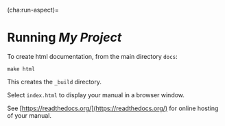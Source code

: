 (cha:run-aspect)=
# Running *My Project*


To create html documentation, from the main directory `docs`:
```
make html
```

This creates the `_build` directory.  

Select `index.html` to display your manual in a browser window.

See [https://readthedocs.org/](https://readthedocs.org/) for online hosting of your manual.
